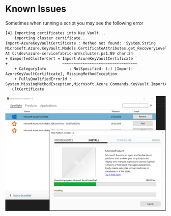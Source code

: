 # Known Issues

Sometimes when running a script you may see the following error

```
[4] Importing certificates into Key Vault...
    importing cluster certificate...
Import-AzureKeyVaultCertificate : Method not found: 'System.String
Microsoft.Azure.KeyVault.Models.CertificateAttributes.get_RecoveryLevel()'.
At C:\dev\azure-servicefabric-arm\cluster.ps1:89 char:24
+ $importedClusterCert = Import-AzureKeyVaultCertificate `
+                        ~~~~~~~~~~~~~~~~~~~~~~~~~~~~~~~~~
    + CategoryInfo          : NotSpecified: (:) [Import-AzureKeyVaultCertificate], MissingMethodException
    + FullyQualifiedErrorId : System.MissingMethodException,Microsoft.Azure.Commands.KeyVault.ImportAzureKeyVa
   ultCertificate
```

![](images/2018-03-08-13-18-03.png)